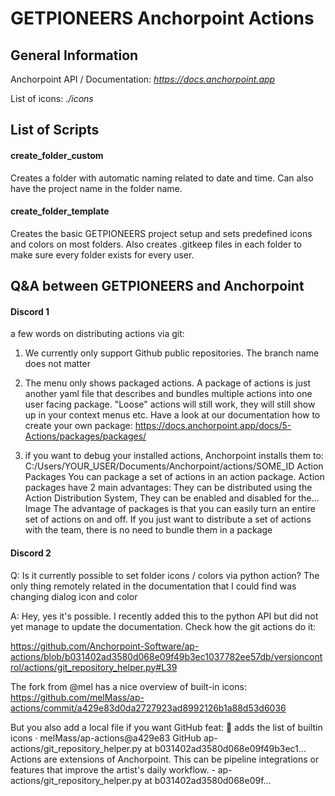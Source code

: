 # GETPIONEERS Anchorpoint Actions

## General Information
Anchorpoint API / Documentation: _https://docs.anchorpoint.app_

List of icons: _./icons_

## List of Scripts
#### create_folder_custom
Creates a folder with automatic naming related to date and time. Can also have the project name in the folder name.
#### create_folder_template
Creates the basic GETPIONEERS project setup and sets predefined icons and colors on most folders. Also creates .gitkeep files in each folder to make sure every folder exists for every user.

## Q&A between GETPIONEERS and Anchorpoint
#### Discord 1
a few words on distributing actions via git:

1) We currently only support Github public repositories. The branch name does not matter

2) The menu only shows packaged actions. A package of actions is just another yaml file that describes and bundles multiple actions into one user facing package. "Loose" actions will still work, they will still show up in your context menus etc. Have a look at our documentation how  to create your own package: https://docs.anchorpoint.app/docs/5-Actions/packages/packages/

3) if you want to debug your installed actions, Anchorpoint installs them to: C:/Users/YOUR_USER/Documents/Anchorpoint/actions/SOME_ID 
Action Packages
You can package a set of actions in an action package. Action packages have 2 main advantages: They can be distributed using the Action Distribution System, They can be enabled and disabled for the...
Image
The advantage of packages is that you can easily turn an entire set of actions on and off. If you just want to distribute a set of actions with the team, there is no need to bundle them in a package

#### Discord 2
Q:
Is it currently possible to set folder icons / colors via python action? The only thing remotely related in the documentation that I could find was changing dialog icon and color

A:
Hey, yes it's possible. I recently added this to the python API but did not yet manage to update the documentation.
Check how the git actions do it: 

https://github.com/Anchorpoint-Software/ap-actions/blob/b031402ad3580d068e09f49b3ec1037782ee57db/versioncontrol/actions/git_repository_helper.py#L39

The fork from @mel has a nice overview of built-in icons:
https://github.com/melMass/ap-actions/commit/a429e83d0da2727923ad8992126b1a88d53d6036

But you also add a local file if you want
GitHub
feat: 📝 adds the list of builtin icons · melMass/ap-actions@a429e83
GitHub
ap-actions/git_repository_helper.py at b031402ad3580d068e09f49b3ec1...
Actions are extensions of Anchorpoint. This can be pipeline integrations or features that improve the artist&#39;s daily workflow. - ap-actions/git_repository_helper.py at b031402ad3580d068e09f...